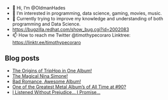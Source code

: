 - 👋 Hi, I’m @OldmanHades
- 👀 I’m interested in programming, data science, gaming, movies, music.
- 🌱 Currently trying to improve my knowledge and understanding of both programming and Data Science.
- https://bugzilla.redhat.com/show_bug.cgi?id=2002083
- 📫 How to reach me Twitter @timothypecoraro
Linktree: https://linktr.ee/timothypecoraro

## Blog posts
<!-- BLOG-POST-LIST:START -->
- [The Origins of TripHop in One Album!](https://medium.com/@timothypecoraro/the-origins-of-triphop-in-one-album-7afc37a9c938?source=rss-5097f5c9b801------2)
- [The Magical Nina Simone!](https://medium.com/@timothypecoraro/the-magical-nina-simone-838c6140e3fc?source=rss-5097f5c9b801------2)
- [Bad Romance, Awesome Album!](https://medium.com/@timothypecoraro/bad-romance-awesome-album-1594fd1775c5?source=rss-5097f5c9b801------2)
- [One of the Greatest Metal Album’s of All Time at #90?](https://medium.com/@timothypecoraro/one-of-the-greatest-metal-albums-of-all-time-at-90-acff614659fe?source=rss-5097f5c9b801------2)
- [I Listened Without Prejudice… I Promise…](https://medium.com/@timothypecoraro/i-listened-without-prejudice-i-promise-4282c3ceb6ff?source=rss-5097f5c9b801------2)
<!-- BLOG-POST-LIST:END -->
